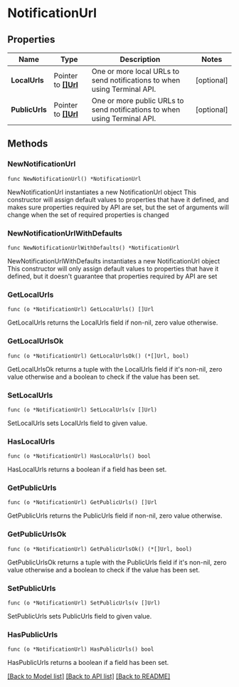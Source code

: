 # NotificationUrl

## Properties

Name | Type | Description | Notes
------------ | ------------- | ------------- | -------------
**LocalUrls** | Pointer to [**[]Url**](Url.md) | One or more local URLs to send notifications to when using Terminal API. | [optional] 
**PublicUrls** | Pointer to [**[]Url**](Url.md) | One or more public URLs to send notifications to when using Terminal API. | [optional] 

## Methods

### NewNotificationUrl

`func NewNotificationUrl() *NotificationUrl`

NewNotificationUrl instantiates a new NotificationUrl object
This constructor will assign default values to properties that have it defined,
and makes sure properties required by API are set, but the set of arguments
will change when the set of required properties is changed

### NewNotificationUrlWithDefaults

`func NewNotificationUrlWithDefaults() *NotificationUrl`

NewNotificationUrlWithDefaults instantiates a new NotificationUrl object
This constructor will only assign default values to properties that have it defined,
but it doesn't guarantee that properties required by API are set

### GetLocalUrls

`func (o *NotificationUrl) GetLocalUrls() []Url`

GetLocalUrls returns the LocalUrls field if non-nil, zero value otherwise.

### GetLocalUrlsOk

`func (o *NotificationUrl) GetLocalUrlsOk() (*[]Url, bool)`

GetLocalUrlsOk returns a tuple with the LocalUrls field if it's non-nil, zero value otherwise
and a boolean to check if the value has been set.

### SetLocalUrls

`func (o *NotificationUrl) SetLocalUrls(v []Url)`

SetLocalUrls sets LocalUrls field to given value.

### HasLocalUrls

`func (o *NotificationUrl) HasLocalUrls() bool`

HasLocalUrls returns a boolean if a field has been set.

### GetPublicUrls

`func (o *NotificationUrl) GetPublicUrls() []Url`

GetPublicUrls returns the PublicUrls field if non-nil, zero value otherwise.

### GetPublicUrlsOk

`func (o *NotificationUrl) GetPublicUrlsOk() (*[]Url, bool)`

GetPublicUrlsOk returns a tuple with the PublicUrls field if it's non-nil, zero value otherwise
and a boolean to check if the value has been set.

### SetPublicUrls

`func (o *NotificationUrl) SetPublicUrls(v []Url)`

SetPublicUrls sets PublicUrls field to given value.

### HasPublicUrls

`func (o *NotificationUrl) HasPublicUrls() bool`

HasPublicUrls returns a boolean if a field has been set.


[[Back to Model list]](../README.md#documentation-for-models) [[Back to API list]](../README.md#documentation-for-api-endpoints) [[Back to README]](../README.md)


